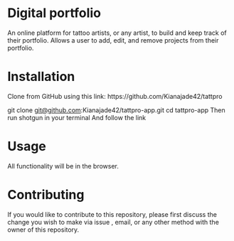 <h1> Digital portfolio </h1>

An online platform for tattoo artists, or any artist, to build and keep track of their portfolio.
Allows a user to add, edit, and remove projects from their portfolio.

<h1> Installation </h1>
Clone from GitHub using this link: https://github.com/Kianajade42/tattpro <br>

git clone git@github.com:Kianajade42/tattpro-app.git
cd tattpro-app
Then run shotgun in your terminal
And follow the link

<h1> Usage </h1>
All functionality will be in the browser.

<h1> Contributing </h1>
If you would like to contribute to this repository, please first discuss the change you wish to make via issue , email, or any other method with the owner of this repository.


